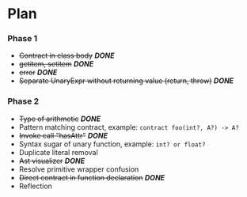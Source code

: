 # Plan

### Phase 1


* ~~Contract in class body~~ **_DONE_**
* ~~getitem, setitem~~ **_DONE_**
* ~~error~~ _**DONE**_
* ~~Separate UnaryExpr without returning value (return, throw)~~   _**DONE**_


### Phase 2

* ~~Type of arithmetic~~ **_DONE_**
* Pattern matching contract, example: `contract foo(int?, A?) -> A?`
* ~~Invoke call "hasAttr"~~ **_DONE_**
* Syntax sugar of unary function, example: `int? or float?`
* Duplicate literal removal
* ~~Ast visualizer~~ **_DONE_**
* Resolve primitive wrapper confusion
* ~~Direct contract in function declaration~~ **_DONE_**
* Reflection
